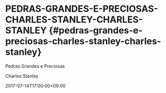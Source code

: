 # PEDRAS-GRANDES-E-PRECIOSAS-CHARLES-STANLEY-CHARLES-STANLEY {#pedras-grandes-e-preciosas-charles-stanley-charles-stanley}

Pedras Grandes e Preciosas

Charles Stanley

2017-07-14T17:00:00+09:00